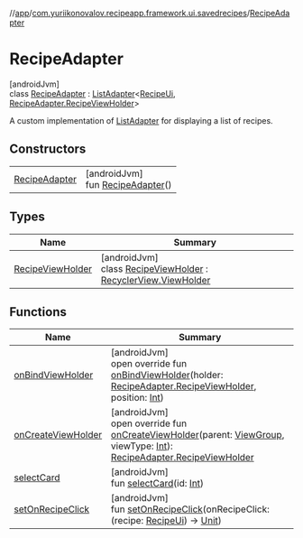 //[app](../../../index.md)/[com.yuriikonovalov.recipeapp.framework.ui.savedrecipes](../index.md)/[RecipeAdapter](index.md)

# RecipeAdapter

[androidJvm]\
class [RecipeAdapter](index.md) : [ListAdapter](https://developer.android.com/reference/kotlin/androidx/recyclerview/widget/ListAdapter.html)&lt;[RecipeUi](../../com.yuriikonovalov.recipeapp.presentation.model/-recipe-ui/index.md), [RecipeAdapter.RecipeViewHolder](-recipe-view-holder/index.md)&gt; 

A custom implementation of [ListAdapter](https://developer.android.com/reference/kotlin/androidx/recyclerview/widget/ListAdapter.html) for displaying a list of recipes.

## Constructors

| | |
|---|---|
| [RecipeAdapter](-recipe-adapter.md) | [androidJvm]<br>fun [RecipeAdapter](-recipe-adapter.md)() |

## Types

| Name | Summary |
|---|---|
| [RecipeViewHolder](-recipe-view-holder/index.md) | [androidJvm]<br>class [RecipeViewHolder](-recipe-view-holder/index.md) : [RecyclerView.ViewHolder](https://developer.android.com/reference/kotlin/androidx/recyclerview/widget/RecyclerView.ViewHolder.html) |

## Functions

| Name | Summary |
|---|---|
| [onBindViewHolder](on-bind-view-holder.md) | [androidJvm]<br>open override fun [onBindViewHolder](on-bind-view-holder.md)(holder: [RecipeAdapter.RecipeViewHolder](-recipe-view-holder/index.md), position: [Int](https://kotlinlang.org/api/latest/jvm/stdlib/kotlin/-int/index.html)) |
| [onCreateViewHolder](on-create-view-holder.md) | [androidJvm]<br>open override fun [onCreateViewHolder](on-create-view-holder.md)(parent: [ViewGroup](https://developer.android.com/reference/kotlin/android/view/ViewGroup.html), viewType: [Int](https://kotlinlang.org/api/latest/jvm/stdlib/kotlin/-int/index.html)): [RecipeAdapter.RecipeViewHolder](-recipe-view-holder/index.md) |
| [selectCard](select-card.md) | [androidJvm]<br>fun [selectCard](select-card.md)(id: [Int](https://kotlinlang.org/api/latest/jvm/stdlib/kotlin/-int/index.html)) |
| [setOnRecipeClick](set-on-recipe-click.md) | [androidJvm]<br>fun [setOnRecipeClick](set-on-recipe-click.md)(onRecipeClick: (recipe: [RecipeUi](../../com.yuriikonovalov.recipeapp.presentation.model/-recipe-ui/index.md)) -&gt; [Unit](https://kotlinlang.org/api/latest/jvm/stdlib/kotlin/-unit/index.html)) |
